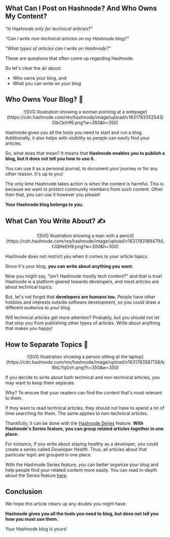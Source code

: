 ## What Can I Post on Hashnode? And Who Owns My Content?

*"Is Hashnode only for technical articles?"*

*"Can I write non-technical articles on my Hashnode blog?"*

*"What types of articles can I write on Hashnode?"*

These are questions that often come up regarding Hashnode. 

So let's clear the air about:
* Who owns your blog, and
* What you can write on your blog
 
## Who Owns Your Blog? 👀

<center>![SVG Illustration showing a woman pointing at a webpage](https://cdn.hashnode.com/res/hashnode/image/upload/v1631783352543/DlkCktHf6.png?w=350&h=350)</center>

Hashnode gives you all the tools you need to start and run a blog. Additionally, it also helps with visibility so people can easily find your articles.

So, what does that mean? It means that **Hashnode enables you to publish a blog, but it does not tell you how to use it.** 

You can use it as a personal journal, to document your journey or for any other reason. It's up to you!

The only time Hashnode takes action is when the content is harmful. This is because we want to protect community members from such content. Other than that, you can use it however you please!

**Your Hashnode blog belongs to you.**

## What Can You Write About? ✍️

<center>![SVG Illustration showing a man with a pencil](https://cdn.hashnode.com/res/hashnode/image/upload/v1631783189479/LfJQHeEH9.png?w=300&h=300)</center>

Hashnode does not restrict you when it comes to your article topics. 

Since it's your blog, **you can write about anything you want.**

Now you might say, "isn't Hashnode mostly tech content?" and that is true! Hashnode is a platform geared towards developers, and most articles are about technical topics.

But, let's not forget that **developers are humans too.** People have other hobbies and interests outside software development, so you could draw a different audience to your blog.

Will technical articles get more attention? Probably, but you should not let that stop you from publishing other types of articles. Write about anything that makes you happy!

## How to Separate Topics 🎩

<center>![SVG Illustration showing a person sitting at the laptop](https://cdn.hashnode.com/res/hashnode/image/upload/v1631783587138/bWsLYqGvh.png?h=350&w=350)</center>

If you decide to write about both technical and non-technical articles, you may want to keep them separate.

Why? To ensure that your readers can find the content that's most relevant to them. 

If they want to read technical articles, they should not have to spend a lot of time searching for them. The same applies to non-technical articles.

Thankfully, it can be done with the [Hashnode Series](https://townhall.hashnode.com/series-feature) feature. **With Hashnode's Series feature, you can group related articles together in one place.** 

For instance, if you write about staying healthy as a developer, you could create a series called *Developer Health.*  Thus, all articles about that particular topic are grouped in one place.

With the Hashnode Series feature, you can better organize your blog and help people find your related content more easily. You can read in-depth about the Series feature [here](https://townhall.hashnode.com/series-feature).

## Conclusion

We hope this article clears up any doubts you might have: 

**Hashnode gives you all the tools you need to blog, but does not tell you how you must use them.**

Your Hashnode blog is yours!